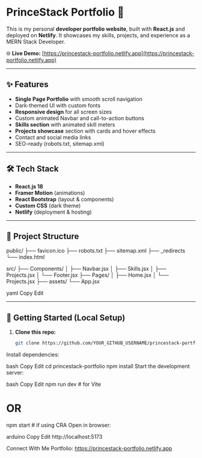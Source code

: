 # PrinceStack Portfolio 🚀

This is my personal **developer portfolio website**, built with **React.js** and deployed on **Netlify**. It showcases my skills, projects, and experience as a MERN Stack Developer.

🌐 **Live Demo:** [https://princestack-portfolio.netlify.app](https://princestack-portfolio.netlify.app)

---

## ✨ Features

- **Single Page Portfolio** with smooth scroll navigation  
- Dark-themed UI with custom fonts  
- **Responsive design** for all screen sizes  
- Custom animated Navbar and call-to-action buttons  
- **Skills section** with animated skill meters  
- **Projects showcase** section with cards and hover effects  
- Contact and social media links  
- SEO-ready (robots.txt, sitemap.xml)  

---

## 🛠️ Tech Stack

- **React.js 18**
- **Framer Motion** (animations)
- **React Bootstrap** (layout & components)
- **Custom CSS** (dark theme)
- **Netlify** (deployment & hosting)

---

## 📂 Project Structure

public/
├── favicon.ico
├── robots.txt
├── sitemap.xml
├── _redirects
└── index.html

src/
├── Components/
│ ├── Navbar.jsx
│ ├── Skills.jsx
│ ├── Projects.jsx
│ └── Footer.jsx
├── Pages/
│ ├── Home.jsx
│ └── Projects.jsx
├── assets/
└── App.jsx

yaml
Copy
Edit

---

## 🚀 Getting Started (Local Setup)

1. **Clone this repo:**
   ```bash
   git clone https://github.com/YOUR_GITHUB_USERNAME/princestack-portfolio.git
Install dependencies:

bash
Copy
Edit
cd princestack-portfolio
npm install
Start the development server:

bash
Copy
Edit
npm run dev   # for Vite
# OR
npm start     # if using CRA
Open in browser:

arduino
Copy
Edit
http://localhost:5173


Connect With Me
Portfolio: https://princestack-portfolio.netlify.app
